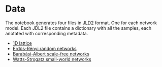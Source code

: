# Data

The notebook generates four files in [JLD2](https://github.com/JuliaIO/JLD2.jl) format. 
One for each network model.
Each JDL2 file contains a dictionary with all the samples, each anotated with corresponding metadata.

* [1D lattice](https://github.com/jipphysics/hon-ranking/blob/main/data/lattice1D_stats_vs_sigma.jld2)
* [Erdös-Rényi random networks](https://github.com/jipphysics/hon-ranking/blob/main/data/ER_stats_vs_sigma.jld2)
* [Barabási-Albert scale-free networks](https://github.com/jipphysics/hon-ranking/blob/main/data/BA_stats_vs_sigma.jld2)
* [Watts-Strogatz small-world networks](https://github.com/jipphysics/hon-ranking/blob/main/data/WS_stats_vs_sigma.jld2)
